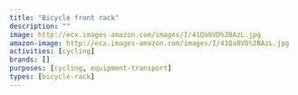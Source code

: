 ```yaml
---
title: "Bicycle front rack"
description: ""
image: http://ecx.images-amazon.com/images/I/41Qa8VD%2BAzL.jpg
amazon-image: http://ecx.images-amazon.com/images/I/41Qa8VD%2BAzL.jpg
activities: [cycling]
brands: []
purposes: [cycling, equipment-transport]
types: [bicycle-rack]
---
```

